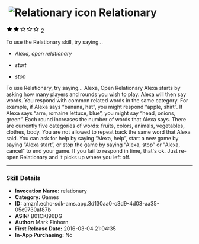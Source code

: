 # &nbsp;<img src="https://github.com/dale3h/alexa-skills-list/raw/master/skills/relationary/B01CKI96DG/app_icon" alt="Relationary icon" width="36"> Relationary
![2 stars](../../../images/ic_star_black_18dp_1x.png)![2 stars](../../../images/ic_star_black_18dp_1x.png)![2 stars](../../../images/ic_star_border_black_18dp_1x.png)![2 stars](../../../images/ic_star_border_black_18dp_1x.png)![2 stars](../../../images/ic_star_border_black_18dp_1x.png) 2

To use the Relationary skill, try saying...

* *Alexa, open relationary*

* *start*

* *stop*

To use Relationary, try saying...
Alexa, Open Relationary
Alexa starts by asking how many players and rounds you wish to play. Alexa will then say words. You respond with common related words in the same category. For example, if Alexa says “banana, hat”, you might respond “apple, shirt”. If Alexa says “arm, romaine lettuce, blue”, you might say “head, onions, green”. Each round increases the number of words that Alexa says.
There are currently five categories of words: fruits, colors, animals, vegetables, clothes, body.
You are not allowed to repeat back the same word that Alexa said.
You can ask for help by saying “Alexa, help”, start a new game by saying “Alexa start”, or stop the game by saying “Alexa, stop” or "Alexa, cancel" to end your game.
If you fail to respond in time, that's ok. Just re-open Relationary and it picks up where you left off.

***

### Skill Details

* **Invocation Name:** relationary
* **Category:** Games
* **ID:** amzn1.echo-sdk-ams.app.3d130aa0-c3d9-4d03-aa35-05c9730af87b
* **ASIN:** B01CKI96DG
* **Author:** Mark Einhorn
* **First Release Date:** 2016-03-04 21:04:35
* **In-App Purchasing:** No
